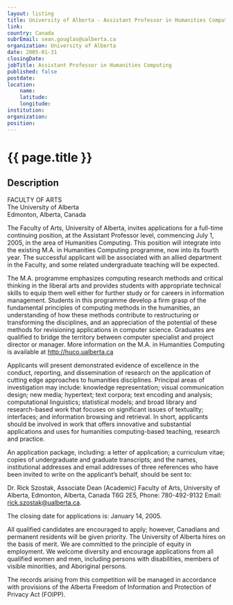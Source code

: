 ```yaml
---
layout: listing
title: University of Alberta - Assistant Professor in Humanities Computing
link:
country: Canada
subrEmail: sean.gouglas@ualberta.ca
organization: University of Alberta 
date: 2005-01-31
closingDate: 
jobTitle: Assistant Professor in Humanities Computing
published: false
postdate:
location:
	name: 
	latitude: 
	longitude: 
institution: 
organization: 
position: 
--- 
```



# {{ page.title }}

## Description



<p>
FACULTY OF ARTS<BR>
The University of Alberta<BR>
Edmonton, Alberta, Canada<BR></p>

<p>The Faculty of Arts, University of Alberta, invites applications for a full-time continuing position, at the Assistant Professor level, commencing July 1, 2005, in the area of Humanities Computing.  This position will integrate into the existing M.A. in Humanities Computing programme, now into its fourth year.  The successful applicant will be associated with an allied department in the Faculty, and some related undergraduate teaching will be expected.</p>

<p>The M.A. programme emphasizes computing research methods and critical thinking in the liberal arts and provides students with appropriate technical skills to equip them well either for further study or for careers in information management.  Students in this programme develop a firm grasp of the fundamental principles of computing methods in the humanities, an understanding of how these methods contribute to restructuring or transforming the disciplines, and an appreciation of the potential of these methods for revisioning applications in computer science.  Graduates are qualified to bridge the territory between computer specialist and project director or manager.  More information on the M.A. in Humanities Computing is available at <a href="http://huco.ualberta.ca/">http://huco.ualberta.ca</a></p>

<p>Applicants will present demonstrated evidence of excellence in the conduct, reporting, and dissemination of research on the application of cutting edge approaches to humanities disciplines.  Principal areas of investigation may include: knowledge representation; visual communication design; new media; hypertext; text corpora; text encoding and analysis; computational linguistics; statistical models; and broad library and research-based work that focuses on significant issues of textuality; interfaces; and information browsing and retrieval. In short, applicants should be involved in work that offers innovative and substantial applications and uses for humanities computing-based teaching, research and practice.</p>

<p>An application package, including: a letter of application; a curriculum vitae; copies of undergraduate and graduate transcripts; and the names, institutional addresses and email addresses of three references who have been invited to write on the applicant’s behalf, should be sent to:</p>

<p>Dr. Rick Szostak, Associate Dean (Academic) Faculty of Arts, University of Alberta, Edmonton, Alberta, Canada T6G 2E5, Phone: 780-492-9132 Email:  <a href="mailto:rick.szostak@ualberta.ca">rick.szostak@ualberta.ca</a>.

<p>The closing date for applications is:  January 14, 2005.</p>

<p>All qualified candidates are encouraged to apply; however, Canadians and permanent residents will be given priority. The University of Alberta hires on the basis of merit.  We are committed to the principle of equity in employment. We welcome diversity and encourage applications from all qualified women and men, including persons with disabilities, members of visible minorities, and Aboriginal persons.</p>

<p>The records arising from this competition will be managed in accordance with provisions of the Alberta Freedom of Information and Protection of Privacy Act (FOIPP).
</p>

